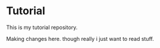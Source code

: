 # Tutorial

This is my tutorial repository.


Making changes here. though really i just want to read stuff.
